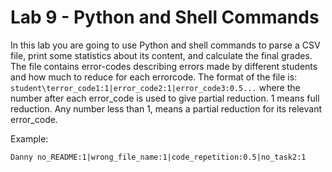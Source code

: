 # Lab 9 - Python and Shell Commands
In this lab you are going to use Python and shell commands to parse a CSV file, print some statistics about its content, and calculate the final grades. The file contains error-codes describing errors made by different students and how much to reduce for each errorcode. 
The format of the file is: 
`student\terror_code1:1|error_code2:1|error_code3:0.5...`
 where the number after each error_code is used to give partial reduction. 1 means full reduction. Any number less than 1, means a partial reduction for its relevant error_code.

Example:

    Danny no_README:1|wrong_file_name:1|code_repetition:0.5|no_task2:1 